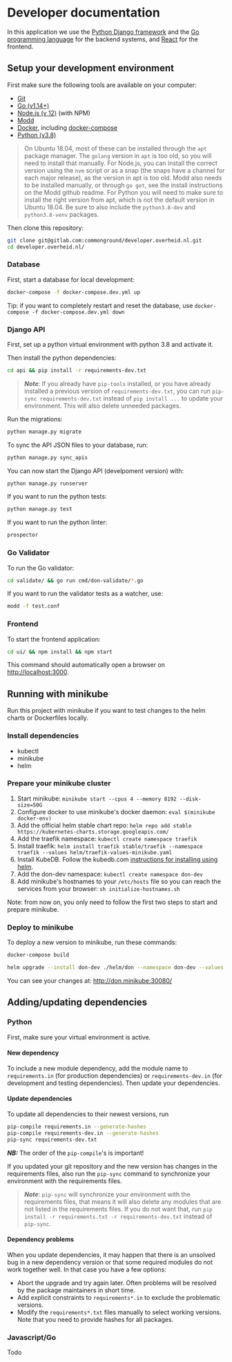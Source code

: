 # Developer documentation
In this application we use the [Python Django framework](https://www.djangoproject.com/) and the [Go programming language](https://golang.org) for the backend systems, and [React](https://reactjs.org/) for the frontend.

## Setup your development environment
First make sure the following tools are available on your computer:

* [Git](https://git-scm.com/)
* [Go (v1.14+)](https://golang.org/doc/install)
* [Node.js (v 12)](https://nodejs.org/) (with NPM)
* [Modd](https://github.com/cortesi/modd)
* [Docker](https://docker.com), including [docker-compose](https://docs.docker.com/compose/)
* [Python (v3.8)](https://www.python.org)

> On Ubuntu 18.04, most of these can be installed through the `apt` package manager. The `golang` version in `apt` is too old, so you will need to install that manually. For Node.js, you can install the correct version using the `nvm` script or as a snap (the snaps have a channel for each major release), as the version in apt is too old. Modd also needs to be installed manually, or through `go get`, see the install instructions on the Modd github readme. For Python you will need to make sure to install the right version from apt, which is not the default version in Ubuntu 18.04. Be sure to also include the `python3.8-dev` and `python3.8-venv` packages.

Then clone this repository:

```bash
git clone git@gitlab.com:commonground/developer.overheid.nl.git
cd developer.overheid.nl/
```

### Database

First, start a database for local development:

```bash
docker-compose -f docker-compose.dev.yml up
```
Tip: if you want to completely restart and reset the database, use `docker-compose -f docker-compose.dev.yml down`


### Django API

First, set up a python virtual environment with python 3.8 and activate it.

Then install the python dependencies:

```bash
cd api && pip install -r requirements-dev.txt
```

> __*Note*__: If you already have `pip-tools` installed, or you have already installed a previous version of `requirements-dev.txt`, you can run `pip-sync requirements-dev.txt` instead of `pip install ...` to update your environment. This will also delete unneeded packages.

Run the migrations:
```bash
python manage.py migrate
```

To sync the API JSON files to your database, run:

```bash
python manage.py sync_apis
```

You can now start the Django API (develpoment version) with:

```bash
python manage.py runserver
```

If you want to run the python tests:

```bash
python manage.py test
```

If you want to run the python linter:

```bash
prospector
```


### Go Validator

To run the Go validator:

```bash
cd validate/ && go run cmd/don-validate/*.go
```

If you want to run the validator tests as a watcher, use:

```bash
modd -f test.conf
```


### Frontend

To start the frontend application:

```bash
cd ui/ && npm install && npm start
```
This command should automatically open a browser on [http://localhost:3000](http://localhost:3000/).


## Running with minikube

Run this project with minikube if you want to test changes to the helm charts or Dockerfiles locally.

### Install dependencies

* kubectl
* minikube
* helm

### Prepare your minikube cluster

1. Start minikube: `minikube start --cpus 4 --memory 8192 --disk-size=50G`
1. Configure docker to use minikube's docker daemon: `eval $(minikube docker-env)`
1. Add the official helm stable chart repo: `helm repo add stable https://kubernetes-charts.storage.googleapis.com/`
1. Add the traefik namespace: `kubectl create namespace traefik`
1. Install traefik: `helm install traefik stable/traefik --namespace traefik --values helm/traefik-values-minikube.yaml`
1. Install KubeDB. Follow the kubedb.com [instructions for installing using helm](https://kubedb.com/docs/0.12.0/setup/install/#using-helm).
1. Add the don-dev namespace: `kubectl create namespace don-dev`
1. Add minikube's hostnames to your `/etc/hosts` file so you can reach the services from your browser: `sh initialize-hostnames.sh`

Note: from now on, you only need to follow the first two steps to start and prepare minikube.

### Deploy to minikube
To deploy a new version to minikube, run these commands:
```bash
docker-compose build
```
```bash
helm upgrade --install don-dev ./helm/don --namespace don-dev --values helm/don/values.yaml --values helm/don/values-minikube.yaml
```

You can see your changes at: http://don.minikube:30080/

## Adding/updating dependencies

### Python

First, make sure your virtual environment is active. 

#### New dependency

To include a new module dependency, add the module name to `requirements.in` (for production dependencies) or `requirements-dev.in` (for development and testing dependencies). Then update your dependencies.

#### Update dependencies

To update all dependencies to their newest versions, run

```bash
pip-compile requirements.in --generate-hashes
pip-compile requirements-dev.in --generate-hashes
pip-sync requirements-dev.txt
```

__*NB:*__ The order of the `pip-compile`'s is important!

If you updated your git repository and the new version has changes in the requirements files, also run the `pip-sync` command to synchronize your environment with the requirements files.

> __*Note*__: `pip-sync` will synchronize your environment with the requirements files, that means it will also delete any modules that are not listed in the requirements files. If you do not want that, run `pip install -r requirements.txt -r requirements-dev.txt` instead of `pip-sync`.

#### Dependency problems

When you update dependencies, it may happen that there is an unsolved bug in a new dependency version or that some required modules do not work together well. In that case you have a few options: 
- Abort the upgrade and try again later. Often problems will be resolved by the package maintainers in short time.
- Add explicit constraints to `requirements*.in` to exclude the problematic versions.
- Modify the `requirements*.txt` files manually to select working versions. Note that you need to provide hashes for all packages.

### Javascript/Go

Todo